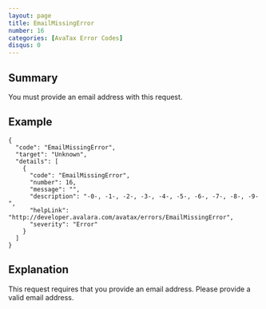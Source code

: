```yaml
---
layout: page
title: EmailMissingError
number: 16
categories: [AvaTax Error Codes]
disqus: 0
---
```


## Summary

You must provide an email address with this request.

## Example

    {
      "code": "EmailMissingError",
      "target": "Unknown",
      "details": [
        {
          "code": "EmailMissingError",
          "number": 16,
          "message": "",
          "description": "-0-, -1-, -2-, -3-, -4-, -5-, -6-, -7-, -8-, -9-",
          "helpLink": "http://developer.avalara.com/avatax/errors/EmailMissingError",
          "severity": "Error"
        }
      ]
    }

## Explanation

This request requires that you provide an email address.  Please provide a valid email address.

